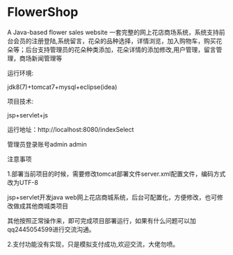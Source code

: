 # FlowerShop
A Java-based flower sales website
一套完整的网上花店商场系统，系统支持前台会员的注册登陆,系统留言，花朵的品种选择，详情浏览，加入购物车，购买花朵等；后台支持管理员的花朵种类添加，花朵详情的添加修改,用户管理，留言管理，商场新闻管理等

运行环境:

jdk8(7)+tomcat7+mysql+eclipse(idea)

项目技术:

jsp+servlet+js

运行地址：http://localhost:8080/indexSelect

管理员登录账号admin admin

注意事项

1.部署当前项目的时候，需要修改tomcat部署文件server.xml配置文件，编码方式改为UTF-8

jsp+servlet开发java web网上花店商城系统，后台可配置化，方便修改，也可修改做成其他商城类项目

其他按照正常操作来，即可完成项目部署运行，如果有什么问题可以加qq2445054599进行交流沟通。

2.支付功能没有实现，只是模拟支付成功,欢迎交流，大佬勿喷。

